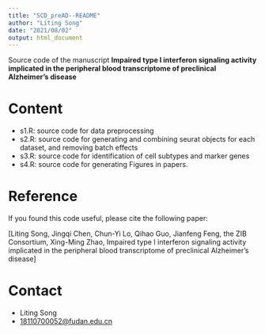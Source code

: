 ```yaml
---
title: "SCD_preAD--README"
author: "Liting Song"
date: "2021/08/02"
output: html_document
---
```



Source code of the manuscript **Impaired type I interferon signaling activity implicated in the peripheral blood transcriptome of preclinical Alzheimer’s disease**

# Content
* s1.R: source code for data preprocessing
* s2.R: source code for generating and combining seurat objects for each dataset, and removing batch effects
* s3.R: source code for identification of cell subtypes and marker genes
* s4.R: source code for generating Figures in papers.


# Reference
If you found this code useful, please cite the following paper:

[Liting Song, Jingqi Chen, Chun-Yi Lo, Qihao Guo, Jianfeng Feng, the ZIB Consortium, Xing-Ming Zhao, Impaired type I interferon signaling activity implicated in the peripheral blood transcriptome of preclinical Alzheimer’s disease]


# Contact
* Liting Song
* 18110700052@fudan.edu.cn

